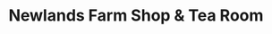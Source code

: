---
title: "Newlands Farm Shop & Tea Room"
url: /derby/newlands-farm-shop-and-tea-room/
shop: farm
---